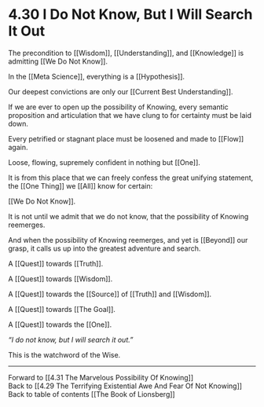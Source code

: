 # 4.30 I Do Not Know, But I Will Search It Out

The precondition to [[Wisdom]], [[Understanding]], and [[Knowledge]] is admitting [[We Do Not Know]]. 

In the [[Meta Science]], everything is a [[Hypothesis]].  

Our deepest convictions are only our [[Current Best Understanding]].  

If we are ever to open up the possibility of Knowing, every semantic proposition and articulation that we have clung to for certainty must be laid down.

Every petrified or stagnant place must be loosened and made to [[Flow]] again. 

Loose, flowing, supremely confident in nothing but [[One]]. 

It is from this place that we can freely confess the great unifying statement, the [[One Thing]] we [[All]] know for certain: 

[[We Do Not Know]]. 

It is not until we admit that we do not know, that the possibility of Knowing reemerges.  

And when the possibility of Knowing reemerges, and yet is [[Beyond]] our grasp, it calls us up into the greatest adventure and search. 

A [[Quest]] towards [[Truth]]. 

A [[Quest]] towards [[Wisdom]]. 

A [[Quest]] towards the [[Source]] of [[Truth]] and [[Wisdom]]. 

A [[Quest]] towards [[The Goal]].  

A [[Quest]] towards the [[One]].  

*“I do not know, but I will search it out.”* 

This is the watchword of the Wise. 

___

Forward to [[4.31 The Marvelous Possibility Of Knowing]]    
Back to [[4.29 The Terrifying Existential Awe And Fear Of Not Knowing]]    
Back to table of contents [[The Book of Lionsberg]]  
